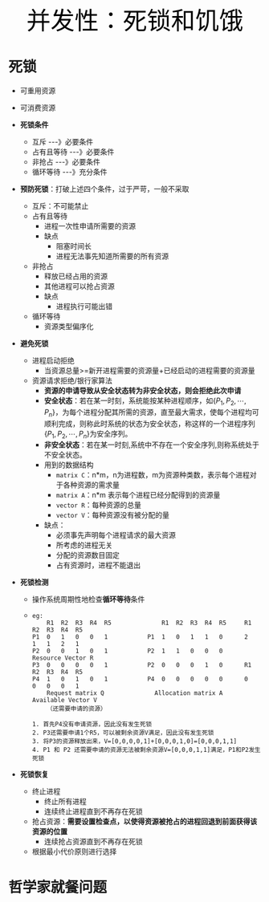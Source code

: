 <center><font face="黑体" color=black size=7>并发性：死锁和饥饿</font></center>

# 死锁

- 可重用资源
- 可消费资源
- **死锁条件**
  - 互斥                ---》必要条件
  - 占有且等待     ---》必要条件
  - 非抢占            ---》必要条件
  - 循环等待        ---》充分条件

- **预防死锁**：打破上述四个条件，过于严苛，一般不采取
  - 互斥：不可能禁止
  - 占有且等待
    - 进程一次性申请所需要的资源
    - 缺点
      - 阻塞时间长
      - 进程无法事先知道所需要的所有资源
  - 非抢占
    - 释放已经占用的资源
    - 其他进程可以抢占资源
    - 缺点
      - 进程执行可能出错
  - 循环等待
    - 资源类型偏序化
- **避免死锁**
  - 进程启动拒绝
    - 当资源总量>=新开进程需要的资源量+已经启动的进程需要的资源量
  - 资源请求拒绝/银行家算法
    - **资源的申请导致从安全状态转为非安全状态，则会拒绝此次申请**
    - **安全状态**：若在某一时刻，系统能按某种进程顺序，如$\left\{P_1, P_2, \cdots, P_n \right\}$，为每个进程分配其所需的资源，直至最大需求，使每个进程均可顺利完成，则称此时系统的状态为安全状态，称这样的一个进程序列$\left\{P_1, P_2, \cdots, P_n \right\}$为安全序列。
    - **非安全状态**：若在某一时刻,系统中不存在一个安全序列,则称系统处于不安全状态。
    - 用到的数据结构
      - `matrix C`：n*m，n为进程数，m为资源种类数，表示每个进程对于各种资源的需求量
      - `matrix A`：n*m 表示每个进程已经分配得到的资源量
      - `vector R`：每种资源的总量
      - `vector V`：每种资源没有被分配的量
    - 缺点：
      - 必须事先声明每个进程请求的最大资源
      - 所考虑的进程无关
      - 分配的资源数目固定
      - 占有资源时，进程不能退出

- **死锁检测**

  - 操作系统周期性地检查**循环等待**条件

  - ```
    eg:
       	R1	R2	R3	R4	R5           	R1	R2	R3	R4	R5     R1  R2  R3  R4  R5
    P1	0	1	0	0	1           P1	1	0	1	1	0      2   1   1   2   1
    P2	0	0	1	0	1           P2	1	1	0	0	0        Resource Vector R
    P3	0	0	0	0	1           P2	0	0	0	1	0      R1  R2  R3  R4  R5
    P4	1	0	1	0	1           P4	0	0	0	0	0      0   0   0   0   1
        Request matrix Q              Allocation matrix A       Available Vector V
        （还需要申请的资源）
        
    1. 首先P4没有申请资源，因此没有发生死锁
    2. P3还需要申请1个R5，可以被剩余资源V满足，因此没有发生死锁
    3. 将P3的资源释放出来，V=[0,0,0,0,1]+[0,0,0,1,0]=[0,0,0,1,1]
    4. P1 和 P2 还需要申请的资源无法被剩余资源V=[0,0,0,1,1]满足，P1和P2发生死锁
    ```

    

- **死锁恢复**

  - 终止进程
    - 终止所有进程
    - 连续终止进程直到不再存在死锁
  - 抢占资源：**需要设置检查点，以使得资源被抢占的进程回退到前面获得该资源的位置**
    - 连续抢占资源直到不再存在死锁
  - 根据最小代价原则进行选择



# 哲学家就餐问题

